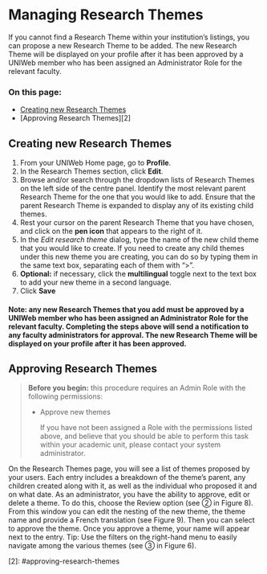 # Managing Research Themes

If you cannot find a Research Theme within your institution’s listings, you can propose a new Research Theme to be added. The new Research Theme will be displayed on your profile after it has been approved by a UNIWeb member who has been assigned an Administrator Role for the relevant faculty.

### On this page:

* [Creating new Research Themes](managing-research-themes.md#creating-new-research-themes)
* \[Approving Research Themes\]\[2\]

## Creating new Research Themes

1. From your UNIWeb Home page, go to **Profile**. 
2. In the Research Themes section, click **Edit**.
3. Browse and/or search through the dropdown lists of Research Themes on the left side of the centre panel. Identify the most relevant parent Research Theme for the one that you would like to add. Ensure that the parent Research Theme is expanded to display any of its existing child themes.
4. Rest your cursor on the parent Research Theme that you have chosen, and click on the **pen icon** that appears to the right of it.
5. In the _Edit research theme_ dialog, type the name of the new child theme that you would like to create. If you need to create any child themes under this new theme you are creating, you can do so by typing them in the same text box, separating each of them with “&gt;”. 
6. **Optional:** if necessary, click the **multilingual** toggle next to the text box to add your new theme in a second language. 
7. Click **Save** 

#### **Note:** any new Research Themes that you add must be approved by a UNIWeb member who has been assigned an Administrator Role for the relevant faculty. Completing the steps above will send a notification to any faculty administrators for approval. The new Research Theme will be displayed on your profile after it has been approved.

## Approving Research Themes

> **Before you begin:** this procedure requires an Admin Role with the following permissions:
>
> * Approve new themes
>
>   If you have not been assigned a Role with the permissions listed above, and believe that you should be able to perform this task within your academic unit, please contact your system administrator.

On the Research Themes page, you will see a list of themes proposed by your users. Each entry includes a breakdown of the theme’s parent, any children created along with it, as well as the individual who proposed it and on what date. As an administrator, you have the ability to approve, edit or delete a theme. To do this, choose the Review option \(see ➁ in Figure 8\). From this window you can edit the nesting of the new theme, the theme name and provide a French translation \(see Figure 9\). Then you can select to approve the theme. Once you approve a theme, your name will appear next to the entry. Tip: Use the filters on the right-hand menu to easily navigate among the various themes \(see ➂ in Figure 6\).

\[2\]: \#approving-research-themes

